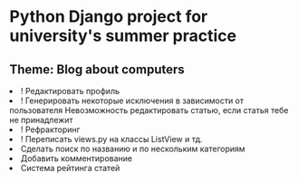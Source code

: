 # Python Django project for university's summer practice

<h2>Theme: Blog about computers</h2>

<li> ! Редактировать профиль
<li> ! Генерировать некоторые исключения в зависимости от пользователя
Невозможность редактировать статью, если статья тебе не принадлежит
<li> ! Рефракторинг
<li> ! Переписать views.py на классы ListView и тд.
<li> Сделать поиск по названию и по нескольким категориям
<li> Добавить комментирование
<li> Система рейтинга статей
